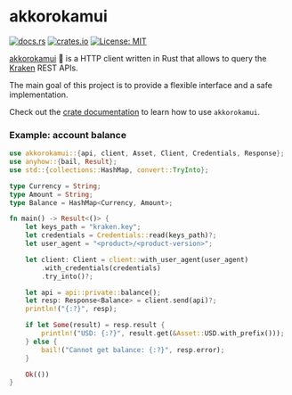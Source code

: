 # akkorokamui

[![docs.rs](https://docs.rs/akkorokamui/badge.svg)](https://docs.rs/akkorokamui)
[![crates.io](https://img.shields.io/crates/v/akkorokamui.svg)](https://crates.io/crates/akkorokamui)
[![License: MIT](https://img.shields.io/badge/License-MIT-blue.svg)](LICENSE)

[akkorokamui](https://en.wikipedia.org/wiki/Akkorokamui) :octopus: is a HTTP
client written in Rust that allows to query the [Kraken](https://www.kraken.com/)
REST APIs.

The main goal of this project is to provide a flexible interface and a safe
implementation.

Check out the [crate documentation](https://docs.rs/akkorokamui) to learn how to
use `akkorokamui`.


### Example: account balance

```rust
use akkorokamui::{api, client, Asset, Client, Credentials, Response};
use anyhow::{bail, Result};
use std::{collections::HashMap, convert::TryInto};

type Currency = String;
type Amount = String;
type Balance = HashMap<Currency, Amount>;

fn main() -> Result<()> {
    let keys_path = "kraken.key";
    let credentials = Credentials::read(keys_path)?;
    let user_agent = "<product>/<product-version>";

    let client: Client = client::with_user_agent(user_agent)
        .with_credentials(credentials)
        .try_into()?;

    let api = api::private::balance();
    let resp: Response<Balance> = client.send(api)?;
    println!("{:?}", resp);

    if let Some(result) = resp.result {
        println!("USD: {:?}", result.get(&Asset::USD.with_prefix()));
    } else {
        bail!("Cannot get balance: {:?}", resp.error);
    }

    Ok(())
}
```
